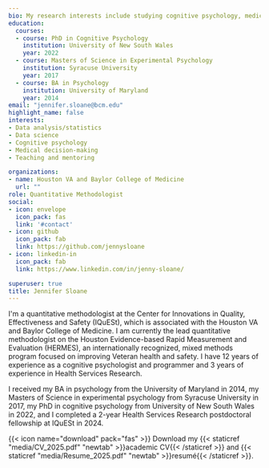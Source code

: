```yaml
---
bio: My research interests include studying cognitive psychology, medical decision-making, coding experiments, and analyzing data
education:
  courses:
  - course: PhD in Cognitive Psychology
    institution: University of New South Wales
    year: 2022
  - course: Masters of Science in Experimental Psychology
    institution: Syracuse University
    year: 2017
  - course: BA in Psychology
    institution: University of Maryland
    year: 2014
email: "jennifer.sloane@bcm.edu"
highlight_name: false
interests:
- Data analysis/statistics
- Data science
- Cognitive psychology
- Medical decision-making
- Teaching and mentoring 

organizations:
- name: Houston VA and Baylor College of Medicine
  url: ""
role: Quantitative Methodologist
social:
- icon: envelope
  icon_pack: fas
  link: '#contact'
- icon: github
  icon_pack: fab
  link: https://github.com/jennysloane  
- icon: linkedin-in
  icon_pack: fab
  link: https://www.linkedin.com/in/jenny-sloane/  

superuser: true
title: Jennifer Sloane
---
```


I'm a quantitative methodologist at the Center for Innovations in Quality, Effectiveness and Safety (IQuESt), which is associated with the Houston VA and Baylor College of Medicine. I am currently the lead quantitative methodologist on the Houston Evidence-based Rapid Measurement and Evaluation (HERMES), an internationally recognized, mixed methods program focused on improving Veteran health and safety. I have 12 years of experience as a cognitive psychologist and programmer and 3 years of experience in Health Services Research. 

I received my BA in psychology from the University of Maryland in 2014, my Masters of Science in experimental psychology from Syracuse University in 2017, my PhD in cognitive psychology from University of New South Wales in 2022, and I completed a 2-year Health Services Research postdoctoral fellowship at IQuESt in 2024. 


<!--  - icon: twitter
    icon_pack: fab
    link: https://twitter.com/jfsloane
-->

<!-- I have several years of experience as a teaching assistant for a range of psychology courses. I am also a member of the UNSW Women in Maths and Science Champions Program, where I participate in outreach activities to encourage and inspire women to pursue careers in math and science. -->

{{< icon name="download" pack="fas" >}} Download my {{< staticref "media/CV_2025.pdf" "newtab" >}}academic CV{{< /staticref >}} and {{< staticref "media/Resume_2025.pdf" "newtab" >}}resumé{{< /staticref >}}.
